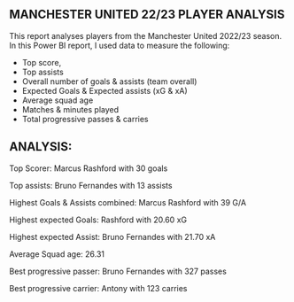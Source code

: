 ## MANCHESTER UNITED 22/23 PLAYER ANALYSIS

This report analyses players from the Manchester United 2022/23 season. In this Power BI report, I used data to measure the following:

- Top score, 
- Top assists
- Overall number of goals & assists (team overall)
- Expected Goals & Expected assists (xG & xA)
- Average squad age
- Matches & minutes played
- Total progressive passes & carries

## ANALYSIS:

Top Scorer: Marcus Rashford with 30 goals 

Top assists: Bruno Fernandes with 13 assists

Highest Goals & Assists combined: Marcus Rashford with 39 G/A

Highest expected Goals: Rashford with 20.60 xG

Highest expected Assist: Bruno Fernandes with 21.70 xA 

Average Squad age: 26.31

Best progressive passer: Bruno Fernandes with 327 passes 

Best progressive carrier: Antony with 123 carries

